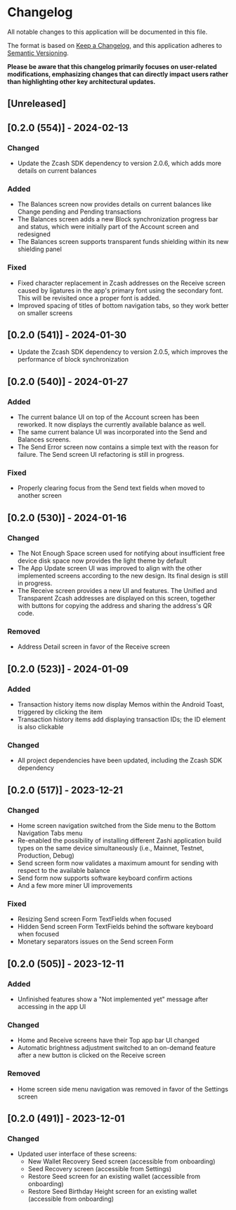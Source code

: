 # Changelog
All notable changes to this application will be documented in this file.

The format is based on [Keep a Changelog](https://keepachangelog.com/en/1.0.0/),
and this application adheres to [Semantic Versioning](https://semver.org/spec/v2.0.0.html).

**Please be aware that this changelog primarily focuses on user-related modifications, emphasizing changes that can
directly impact users rather than highlighting other key architectural updates.**

## [Unreleased]

## [0.2.0 (554)] - 2024-02-13

### Changed
- Update the Zcash SDK dependency to version 2.0.6, which adds more details on current balances

### Added
- The Balances screen now provides details on current balances like Change pending and Pending transactions
- The Balances screen adds a new Block synchronization progress bar and status, which were initially part of the 
  Account screen and redesigned
- The Balances screen supports transparent funds shielding within its new shielding panel

### Fixed
- Fixed character replacement in Zcash addresses on the Receive screen caused by ligatures in the app's primary font 
 using the secondary font. This will be revisited once a proper font is added.
- Improved spacing of titles of bottom navigation tabs, so they work better on smaller screens 

## [0.2.0 (541)] - 2024-01-30
- Update the Zcash SDK dependency to version 2.0.5, which improves the performance of block synchronization

## [0.2.0 (540)] - 2024-01-27

### Added
- The current balance UI on top of the Account screen has been reworked. It now displays the currently available 
  balance as well.
- The same current balance UI was incorporated into the Send and Balances screens. 
- The Send Error screen now contains a simple text with the reason for failure. The Send screen UI refactoring is 
  still in progress.

### Fixed
- Properly clearing focus from the Send text fields when moved to another screen

## [0.2.0 (530)] - 2024-01-16

### Changed
- The Not Enough Space screen used for notifying about insufficient free device disk space now provides the light 
theme by default
- The App Update screen UI was improved to align with the other implemented screens according to the new design. Its 
final design is still in progress.
- The Receive screen provides a new UI and features. The Unified and Transparent Zcash addresses are displayed on
this screen, together with buttons for copying the address and sharing the address's QR code.

### Removed
- Address Detail screen in favor of the Receive screen

## [0.2.0 (523)] - 2024-01-09

### Added
- Transaction history items now display Memos within the Android Toast, triggered by clicking the item
- Transaction history items add displaying transaction IDs; the ID element is also clickable

### Changed
- All project dependencies have been updated, including the Zcash SDK dependency

## [0.2.0 (517)] - 2023-12-21

### Changed
- Home screen navigation switched from the Side menu to the Bottom Navigation Tabs menu
- Re-enabled the possibility of installing different Zashi application build types on the same device simultaneously 
  (i.e., Mainnet, Testnet, Production, Debug)  
- Send screen form now validates a maximum amount for sending with respect to the available balance
- Send form now supports software keyboard confirm actions 
- And a few more miner UI improvements

### Fixed
- Resizing Send screen Form TextFields when focused
- Hidden Send screen Form TextFields behind the software keyboard when focused
- Monetary separators issues on the Send screen Form

## [0.2.0 (505)] - 2023-12-11

### Added
- Unfinished features show a "Not implemented yet" message after accessing in the app UI 

### Changed
- Home and Receive screens have their Top app bar UI changed
- Automatic brightness adjustment switched to an on-demand feature after a new button is clicked on the Receive screen 

### Removed
- Home screen side menu navigation was removed in favor of the Settings screen

## [0.2.0 (491)] - 2023-12-01

### Changed
- Updated user interface of these screens:
   - New Wallet Recovery Seed screen (accessible from onboarding) 
   - Seed Recovery screen (accessible from Settings)
   - Restore Seed screen for an existing wallet (accessible from onboarding)
   - Restore Seed Birthday Height screen for an existing wallet (accessible from onboarding)